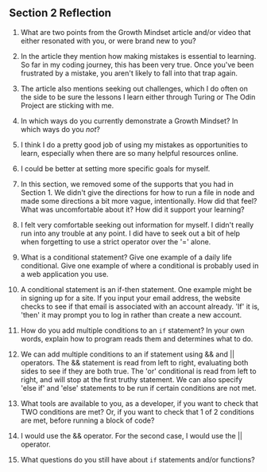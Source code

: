 ## Section 2 Reflection

1. What are two points from the Growth Mindset article and/or video that either resonated with you, or were brand new to you?

1. In the article they mention how making mistakes is essential to learning. So far in my coding
journey, this has been very true. Once you've been frustrated by a mistake, you aren't likely to fall into that trap again.
2. The article also mentions seeking out challenges, which I do often on the side to be sure the lessons I learn either through Turing or The Odin Project are sticking with me.

2. In which ways do you currently demonstrate a Growth Mindset? In which ways do you _not_?

1. I think I do a pretty good job of using my mistakes as opportunities to learn, especially when there are so many helpful resources online.
2. I could be better at setting more specific goals for myself.

3. In this section, we removed some of the supports that you had in Section 1. We didn't give the directions for how to run a file in node and made some directions a bit more vague, intentionally. How did that feel? What was uncomfortable about it? How did it support your learning?

1. I felt very comfortable seeking out information for myself. I didn't really run into any trouble at any point. I did have to seek out a bit of help when forgetting to use a strict operator over the '=' alone.

4. What is a conditional statement? Give one example of a daily life conditional. Give one example of where a conditional is probably used in a web application you use.

1. A conditional statement is an if-then statement. One example might be in signing up for a site. If you input your email address, the website checks to see if that email is associated with an account already. 'If' it is, 'then' it may prompt you to log in rather than create a new account.

5. How do you add multiple conditions to an `if` statement? In your own words, explain how to program reads them and determines what to do.

1. We can add multiple conditions to an if statement using && and || operators. The && statement is read from left to right, evaluating both sides to see if they are both true. The 'or' conditional is read from left to right, and will stop at the first truthy statement. We can also specify 'else if' and 'else' statements to be run if certain conditions are not met.

6. What tools are available to you, as a developer, if you want to check that TWO conditions are met? Or, if you want to check that 1 of 2 conditions are met, before running a block of code?

1. I would use the && operator. For the second case, I would use the || operator.

7. What questions do you still have about `if` statements and/or functions?
